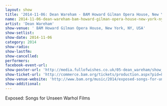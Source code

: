 ```yaml
---
layout: show
title: '2014-11-06: Dean Wareham - BAM Howard Gilman Opera House, New York, NY, USA'
name: 2014-11-06-dean-wareham-bam-howard-gilman-opera-house-new-york-ny-usa
artist: 'Dean Wareham'
show-venue: ' BAM Howard Gilman Opera House, New York, NY, USA'
show-setlist: 
show-date: 2014-11-06
category: 2014
show-radio: 
show-lastfm: 
show-cancelled: 
performers: 
facebook-event-url: 
show-poster-url: 'http://media.fullofwishes.co.uk/05-dean_wareham/show_assets/2014-11-06/20141106-dean-wareham-unseen-warhol.jpg'
show-ticket-url: 'http://commerce.bam.org/tickets/production.aspx?pid=8929'
show-venue-website: 'http://www.bam.org/music/2014/exposed-songs-for-unseen-warhol-films'
show-additional: 
---
```

Exposed: Songs for Unseen Warhol Films 